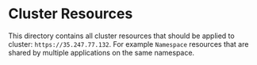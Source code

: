 # Cluster Resources
This directory contains all cluster resources that should be applied to cluster: `https://35.247.77.132`.
For example `Namespace` resources that are shared by multiple applications on the same namespace.
